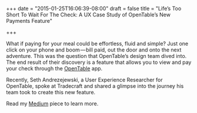 +++
date = "2015-01-25T16:06:39-08:00"
draft = false
title = "Life’s Too Short To Wait For The Check: A UX Case Study of OpenTable’s New Payments Feature"

+++

What if paying for your meal could be effortless, fluid and simple? Just one click on your phone and boom — bill paid, out the door and onto the next adventure. This was the question that OpenTable’s design team dived into. The end result of their discovery is a feature that allows you to view and pay your check through the <a href="http://www.opentable.com" target="_blank">OpenTable</a> app.

Recently, Seth Andrezejewski, a User Experience Researcher for OpenTable, spoke at Tradecraft and shared a glimpse into the journey his team took to create this new feature. 

Read my <a href="https://medium.com/@paigenomadgirl/lifes-too-short-to-wait-for-the-check-8652dfde9ef3" target="_blank">Medium</a> piece to learn more.